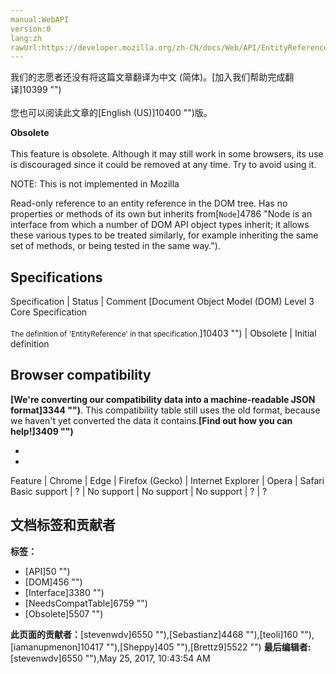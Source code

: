 ```yaml
---
manual:WebAPI
version:0
lang:zh
rawUrl:https://developer.mozilla.org/zh-CN/docs/Web/API/EntityReference
---
```




<bdi>我们的志愿者还没有将这篇文章翻译为<bdi>中文 (简体)</bdi>。[加入我们帮助完成翻译]10399 "")<br></br>您也可以阅读此文章的[English (US)]10400 "")版。</bdi>






**Obsolete**<br></br>This feature is obsolete. Although it may still work in some browsers, its use is discouraged since it could be removed at any time. Try to avoid using it.




NOTE: This is not implemented in Mozilla




Read-only reference to an entity reference in the DOM tree. Has no properties or methods of its own but inherits from[`Node`]4786 "Node is an interface from which a number of DOM API object types inherit; it allows these various types to be treated similarly, for example inheriting the same set of methods, or being tested in the same way.").


## Specifications<a name="Specifications"></a>
Specification | Status | Comment 
[Document Object Model (DOM) Level 3 Core Specification<br></br><small>The definition of &#39;EntityReference&#39; in that specification.</small>]10403 "") | Obsolete | Initial definition 


## Browser compatibility<a name="Browser_compatibility"></a>


**[We&#39;re converting our compatibility data into a machine-readable JSON format]3344 "")**. This compatibility table still uses the old format, because we haven&#39;t yet converted the data it contains.**[Find out how you can help!]3409 "")**


* 
* 
Feature | Chrome | Edge | Firefox (Gecko) | Internet Explorer | Opera | Safari 
Basic support | ? | No support | No support | No support | ? | ? 






## 文档标签和贡献者
**标签：**
* [API]50 "")
* [DOM]456 "")
* [Interface]3380 "")
* [NeedsCompatTable]6759 "")
* [Obsolete]5507 "")

**此页面的贡献者：**[stevenwdv]6550 ""),[Sebastianz]4468 ""),[teoli]160 ""),[iamanupmenon]10417 ""),[Sheppy]405 ""),[Brettz9]5522 "")
**最后编辑者:**[stevenwdv]6550 ""),<time>May 25, 2017, 10:43:54 AM</time>


